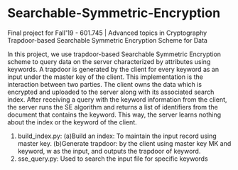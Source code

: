 # Searchable-Symmetric-Encryption

Final project for Fall'19 - 601.745 | Advanced topics in Cryptography
Trapdoor-based Searchable Symmetric Encryption Scheme for Data

In this project, we use trapdoor-based Searchable Symmetric Encryption scheme to query data on the server characterized by attributes using keywords. A trapdoor is generated by the client for every keyword as an input under the master key of the client. This implementation is the interaction between two parties. The client owns the data which is encrypted and uploaded to the server along with its associated search index. After receiving a query with the keyword information from the client, the server runs the SE algorithm and returns a list of identifiers from the document that contains the keyword. This way, the server learns nothing about the index or the keyword of the client.

1. build_index.py: 
   (a)Build an index: To maintain the input record using master key. 
   (b)Generate trapdoor: by the client using master key MK and keyword, w as the input, and outputs the trapdoor of keyword.
2. sse_query.py: Used to search the input file for specific keywords 
